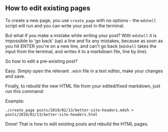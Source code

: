 

## How to edit existing pages

To create a new page, you use `create_page` with no options - the `mdshell` script will run and you can write your post in the terminal.

But what if you make a mistake while writing your post? With `mdshell` it is impossible to 'go back' (up) a line and fix any mistakes, because as soon as you hit ENTER you're on a new line, and can't go back (`mdshell` takes the input from the terminal, and writes it to a markdown file, line by line).

So how to edit a pre-existing post?

Easy. Simply open the relevant `.mdsh` file in a text editor, make your changes and save.

Finally, to rebuild the new HTML file from your edited/fixed markdown, just run this command:

Example:

```
./create_page posts/2019/02/13/better-site-headers.mdsh > posts/2019/02/13/better-site-headers.html
```

Done! That is how to edit existing posts and rebuild the HTML pages.
